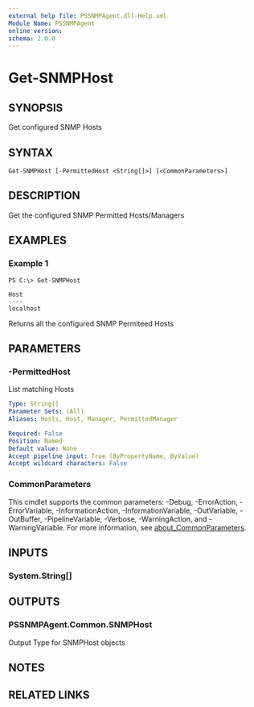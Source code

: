 ```yaml
---
external help file: PSSNMPAgent.dll-Help.xml
Module Name: PSSNMPAgent
online version:
schema: 2.0.0
---
```


# Get-SNMPHost

## SYNOPSIS
Get configured SNMP Hosts

## SYNTAX

```
Get-SNMPHost [-PermittedHost <String[]>] [<CommonParameters>]
```

## DESCRIPTION
Get the configured SNMP Permitted Hosts/Managers

## EXAMPLES

### Example 1
```
PS C:\> Get-SNMPHost

Host
----
localhost
```

Returns all the configured SNMP Permiteed Hosts

## PARAMETERS

### -PermittedHost
List matching Hosts

```yaml
Type: String[]
Parameter Sets: (All)
Aliases: Hosts, Host, Manager, PermittedManager

Required: False
Position: Named
Default value: None
Accept pipeline input: True (ByPropertyName, ByValue)
Accept wildcard characters: False
```

### CommonParameters
This cmdlet supports the common parameters: -Debug, -ErrorAction, -ErrorVariable, -InformationAction, -InformationVariable, -OutVariable, -OutBuffer, -PipelineVariable, -Verbose, -WarningAction, and -WarningVariable. For more information, see [about_CommonParameters](http://go.microsoft.com/fwlink/?LinkID=113216).

## INPUTS

### System.String[]
## OUTPUTS

### PSSNMPAgent.Common.SNMPHost
Output Type for SNMPHost objects

## NOTES

## RELATED LINKS
